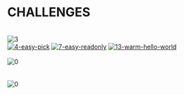 <h1>CHALLENGES</h1><br><img src="https://img.shields.io/badge/easy-3-7aad0c" alt="3"/><br><a href="./src/4-easy-pick/README.md"><img src="https://img.shields.io/badge/4_easy_pick-7aad0c" alt="4-easy-pick" /></a> <a href="./src/7-easy-readonly/README.md"><img src="https://img.shields.io/badge/7_easy_readonly-7aad0c" alt="7-easy-readonly" /></a> <a href="./src/13-warm-hello-world/README.md"><img src="https://img.shields.io/badge/13_warm_hello_world-7aad0c" alt="13-warm-hello-world" /></a> <br><br><img src="https://img.shields.io/badge/medium-0-d9901a" alt="0"/><br><br><br><img src="https://img.shields.io/badge/hard-0-de3d37" alt="0"/><br>